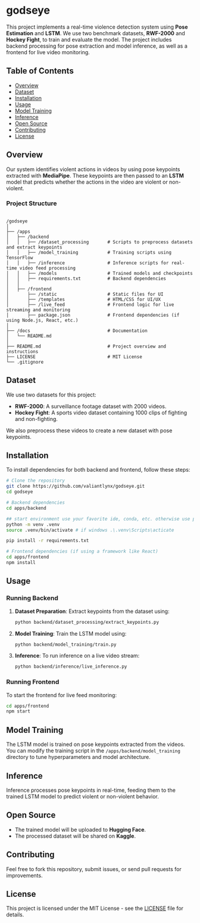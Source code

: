 # godseye

This project implements a real-time violence detection system using **Pose Estimation** and **LSTM**. We use two benchmark datasets, **RWF-2000** and **Hockey Fight**, to train and evaluate the model. The project includes backend processing for pose extraction and model inference, as well as a frontend for live video monitoring.

## Table of Contents
- [Overview](#overview)
- [Dataset](#dataset)
- [Installation](#installation)
- [Usage](#usage)
- [Model Training](#model-training)
- [Inference](#inference)
- [Open Source](#open-source)
- [Contributing](#contributing)
- [License](#license)

## Overview
Our system identifies violent actions in videos by using pose keypoints extracted with **MediaPipe**. These keypoints are then passed to an **LSTM** model that predicts whether the actions in the video are violent or non-violent. 

### Project Structure
```

/godseye
│
├── /apps
│   ├── /backend
│   │   ├── /dataset_processing       # Scripts to preprocess datasets and extract keypoints
│   │   ├── /model_training           # Training scripts using TensorFlow
│   │   ├── /inference                # Inference scripts for real-time video feed processing
│   │   ├── /models                   # Trained models and checkpoints
│   │   ├── requirements.txt          # Backend dependencies
│   │
│   ├── /frontend
│       ├── /static                   # Static files for UI
│       ├── /templates                # HTML/CSS for UI/UX
│       ├── /live_feed                # Frontend logic for live streaming and monitoring
│       ├── package.json              # Frontend dependencies (if using Node.js, React, etc.)
│
├── /docs                             # Documentation
│   └── README.md
│
├── README.md                         # Project overview and instructions
├── LICENSE                           # MIT License
└── .gitignore
```

## Dataset
We use two datasets for this project:
- **RWF-2000**: A surveillance footage dataset with 2000 videos.
- **Hockey Fight**: A sports video dataset containing 1000 clips of fighting and non-fighting.

We also preprocess these videos to create a new dataset with pose keypoints.

## Installation
To install dependencies for both backend and frontend, follow these steps:

```bash
# Clone the repository
git clone https://github.com/valiantlynx/godseye.git
cd godseye

# Backend dependencies
cd apps/backend

## start environment use your favorite ide, conda, etc. otherwise use python venv
python -m venv .venv
source .venv/bin/activate # if windows .\.venv\Scripts\acticate

pip install -r requirements.txt

# Frontend dependencies (if using a framework like React)
cd apps/frontend
npm install
```

## Usage

### Running Backend
1. **Dataset Preparation**: Extract keypoints from the dataset using:
    ```bash
    python backend/dataset_processing/extract_keypoints.py
    ```
2. **Model Training**: Train the LSTM model using:
    ```bash
    python backend/model_training/train.py
    ```

3. **Inference**: To run inference on a live video stream:
    ```bash
    python backend/inference/live_inference.py
    ```

### Running Frontend
To start the frontend for live feed monitoring:
```bash
cd apps/frontend
npm start
```

## Model Training
The LSTM model is trained on pose keypoints extracted from the videos. You can modify the training script in the `/apps/backend/model_training` directory to tune hyperparameters and model architecture.

## Inference
Inference processes pose keypoints in real-time, feeding them to the trained LSTM model to predict violent or non-violent behavior.

## Open Source
- The trained model will be uploaded to **Hugging Face**.
- The processed dataset will be shared on **Kaggle**.

## Contributing
Feel free to fork this repository, submit issues, or send pull requests for improvements.

## License
This project is licensed under the MIT License - see the [LICENSE](LICENSE.md) file for details.
